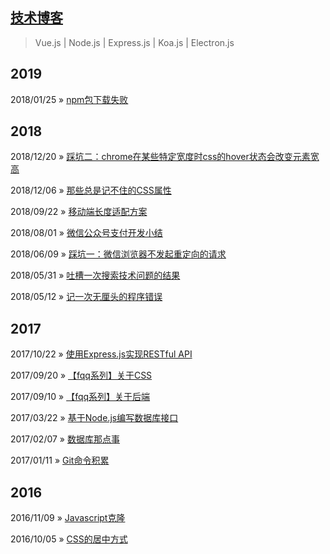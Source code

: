 ## [技术博客](https://github.com/wscj/blog)

> Vue.js | Node.js | Express.js | Koa.js | Electron.js

## 2019

2018/01/25 » [npm包下载失败](/articles/2019/npm包下载失败.md)

## 2018

2018/12/20 » [踩坑二：chrome在某些特定宽度时css的hover状态会改变元素宽高](/articles/2018/踩坑二：chrome在某些特定宽度时css的hover状态会改变元素宽高.md)

2018/12/06 » [那些总是记不住的CSS属性](/articles/2018/那些记不住的CSS属性.md)

2018/09/22 » [移动端长度适配方案](/articles/2018/移动端长度适配方案.md)

2018/08/01 » [微信公众号支付开发小结](/articles/2018/微信公众号支付开发小结.md)

2018/06/09 » [踩坑一：微信浏览器不发起重定向的请求](/articles/2018/踩坑一：微信浏览器不发起重定向的请求.md)

2018/05/31 » [吐槽一次搜索技术问题的结果](/articles/2018/吐槽一次搜索技术问题的结果.md)

2018/05/12 » [记一次无厘头的程序错误](/articles/2018/记一次无厘头的程序错误.md)

## 2017

2017/10/22 » [使用Express.js实现RESTful API](/articles/2017/使用Express.js实现RESTfulAPI.md)

2017/09/20 » [【fqq系列】关于CSS](/articles/2017/【fqq系列】关于CSS.md)

2017/09/10 » [【fqq系列】关于后端](/articles/2017/【fqq系列】关于后端.md)

2017/03/22 » [基于Node.js编写数据库接口](/articles/2017/基于Node.js编写数据库接口.md)

2017/02/07 » [数据库那点事](/articles/2017/数据库那点事.md)

2017/01/11 » [Git命令积累](/articles/2017/Git命令积累.md)

## 2016

2016/11/09 » [Javascript克隆](/articles/2016/Javascript克隆.md)

2016/10/05 » [CSS的居中方式](/articles/2016/CSS的居中方式.md)
